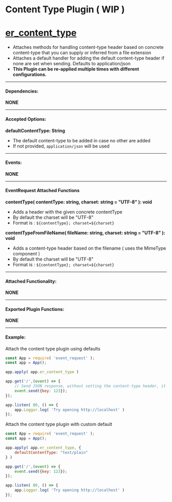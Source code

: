 # Content Type Plugin ( WIP )

# [er_content_type](#er_content_type)
- Attaches methods for handling content-type header based on concrete content-type that you can supply or inferred from a file extension
- Attaches a default handler for adding the default content-type header if none are set when sending. Defaults to application/json
- **This Plugin can be re-applied multiple times with different configurations.**

***
#### Dependencies:

**NONE**

***
#### Accepted Options:

**defaultContentType: String**
- The default content-type to be added in case no other are added
- If not provided, `application/json` will be used

***
#### Events:

**NONE**

***
#### EventRequest Attached Functions

**contentType( contentType: string, charset: string = "UTF-8" ): void**
- Adds a header with the given concrete contentType
- By default the charset will be "UTF-8"
- Format is : `${contentType}; charset=${charset}`

**contentTypeFromFileName( fileName: string, charset: string = "UTF-8" ): void**
- Adds a content-type header based on the filename ( uses the MimeType component )
- By default the charset will be "UTF-8"
- Format is : `${contentType}; charset=${charset}`

***
#### Attached Functionality:

**NONE**

***
#### Exported Plugin Functions:

**NONE**

***
#### Example:

Attach the content type plugin using defaults
~~~javascript
const App = require( 'event_request' );
const app = App();

app.apply( app.er_content_type )

app.get('/',(event) => {
    // Send JSON response, without setting the content-type header, it will set application/json by default
    event.send({key: 123});
});

app.listen( 80, () => {
    app.Loggur.log( 'Try opening http://localhost' )
});
~~~

Attach the content type plugin with custom default
~~~javascript
const App = require( 'event_request' );
const app = App();

app.apply( app.er_content_type, {
    defaultContentType: "text/plain"
} )

app.get('/',(event) => {
    event.send({key: 123});
});

app.listen( 80, () => {
    app.Loggur.log( 'Try opening http://localhost' )
});
~~~

